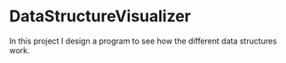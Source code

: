 # DataStructureVisualizer
In this project I design a program to see how the different data structures work.
